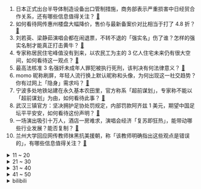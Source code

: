 1. 日本正式出台半导体制造设备出口管制措施，商务部表示严重损害中日经贸合作关系，还有哪些信息值得关注？ [:link:](https://www.zhihu.com/question/602552291)
2. 如何看待网传惠州楼盘大幅降价，售价与最新备案价对比相当于打了 4.8 折？ [:link:](https://www.zhihu.com/question/602026816)
3. 刘若英、梁静茹演唱会都在闹退票，不转不退的「强实名」伤了谁？怎样的强实名制才能真正打击黄牛？ [:link:](https://www.zhihu.com/question/602361725)
4. 专家称居民住宅峰值没有到来，以农民工为主的 3 亿人住宅未来仍有很大空间，如何看待这一观点？ [:link:](https://www.zhihu.com/question/602559852)
5. 最高法核准 3 名强奸未成年人罪犯被执行死刑，该判决有何法律意义？ [:link:](https://www.zhihu.com/question/602579221)
6. momo 昵称刷屏，年轻人流行换上默认昵称和头像，为何出现这一社交趋势？你有过网上「隐身」需求吗？ [:link:](https://www.zhihu.com/question/602519709)
7. 宁波多处地铁站建在永久基本农田里，官方称系「超前谋划」，专家称不能以「超前谋划」为由，如何看待此事？ [:link:](https://www.zhihu.com/question/602372173)
8. 武汉三镇官方：坚决拥护足协处罚规定，内部罚款阿齐兹 1 美元，期望中国足坛平平安安，如何看待这份声明？ [:link:](https://www.zhihu.com/question/602564102)
9. 一场演出吸引十万人，酒店一房难求，演唱会经济「复苏即狂热」，能带动哪些行业发展？能否复制？ [:link:](https://www.zhihu.com/question/601949877)
10. 兰州大学回应网传教师抹黑抗美援朝，称「该教师明确指出这些观点是错误的」，有哪些信息值得关注？ [:link:](https://www.zhihu.com/question/602547887)
<details>
<summary>11 ~ 20</summary>

11. 空乘被曝歧视非英语乘客，国泰航空紧急致歉，如何看待此事？遇到此类事件乘客该如何维权？ [:link:](https://www.zhihu.com/question/602475768)
12. 和男朋友感情还不错，但是他家境一般，嫁过去可能要过苦日子，该坚持吗？ [:link:](https://www.zhihu.com/question/594536315)
13. 人到中年失业了，学历重要还是技能重要？ [:link:](https://www.zhihu.com/question/597980575)
14. 如何评价5月23日iqoo发布的neo8系列？有什么亮点和不足？ [:link:](https://www.zhihu.com/question/600748810)
15. 多地发布学位预警，今年或将成「最难入学年」，如何应对这一现象？ [:link:](https://www.zhihu.com/question/602516143)
16. 618 有哪些「错过后悔一年」的电视推荐？ [:link:](https://www.zhihu.com/question/602548942)
17. 你们童年的动画片有哪些? [:link:](https://www.zhihu.com/question/596724563)
18. 我们为什么要那么拼命赚钱? [:link:](https://www.zhihu.com/question/602200596)
19. 万众期待的西部决赛，湖人以零比四的大比分结束，詹姆斯40加准三双，约基奇30加三双，如何评价这场比赛？ [:link:](https://www.zhihu.com/question/602529732)
20. 一号种子Gen.G被全华班BLG横扫，T1被JDG打出差距，今年的LPL是否是真正意义上的第一赛区？ [:link:](https://www.zhihu.com/question/601977761)
</details>
<details>
<summary>21 ~ 30</summary>

21. 美商务部认为审查美光是针对美国企业，外交部回应任何企业在中国都应当合法经营，如何解读？ [:link:](https://www.zhihu.com/question/602369018)
22. 为什么日漫正派里，“叛国”的角色特别多，“为国而战”的角色却很少？ [:link:](https://www.zhihu.com/question/601869572)
23. 校招中的“熟悉linux操作系统”一般是指达到什么程度？ [:link:](https://www.zhihu.com/question/517101428)
24. NBA 名记报道，「詹姆斯不确定下赛季是否回归，正在考虑退役」，你认为詹姆斯会作何决定？ [:link:](https://www.zhihu.com/question/602553454)
25. 北纬30度为什么特别神秘？ [:link:](https://www.zhihu.com/question/29373716)
26. 跟同事谈恋爱分手了，想恢复以前的正常同事交流真的很难吗？ [:link:](https://www.zhihu.com/question/593846235)
27. 《崩坏：星穹铁道》中的星穹列车，外观尺寸明明跟25型客车差不多，但内部却是极其宽敞的大厅，这科学吗？ [:link:](https://www.zhihu.com/question/602521126)
28. 人生有哪些道理是经历过才能真正懂得？ [:link:](https://www.zhihu.com/question/513331003)
29. 如何评价本次 2023 季中冠军赛 LCK 队伍的表现？在本次赛事上他们最大的短板是什么？ [:link:](https://www.zhihu.com/question/602129790)
30. 亲密关系需要「价值匹配」还是「价值补位」？ [:link:](https://www.zhihu.com/question/599386798)
</details>
<details>
<summary>31 ~ 40</summary>

31. 净水器十大排名品牌哪个好？ [:link:](https://www.zhihu.com/question/263314217)
32. 当下社会，穷人还能靠创业翻身吗？ [:link:](https://www.zhihu.com/question/595474258)
33. 为什么中学学的世界历史基本都是欧洲历史？ [:link:](https://www.zhihu.com/question/601970298)
34. 为什么会有研究微观领域的历史学? [:link:](https://www.zhihu.com/question/597595660)
35. 网传爱驰汽车建议员工自费垫付社保公积金，企业近况如何？造车新势力还有哪些危在旦夕？ [:link:](https://www.zhihu.com/question/602312368)
36. 益生菌真的能够改善肠道健康吗？如何选择适合自己的益生菌产品？ [:link:](https://www.zhihu.com/question/589709148)
37. 清华大学女生洪昊昀参加世界小姐选美大赛，夺得两项冠军，如何看待此事？ [:link:](https://www.zhihu.com/question/602192028)
38. 进入职场，究竟是工作能力重要还是维护人际关系更重要？ [:link:](https://www.zhihu.com/question/599349338)
39. 曹操明明已经允许关羽前去追随刘备了，五关六将为什么还要阻挠？ [:link:](https://www.zhihu.com/question/601528660)
40. 生孩子，一定是为了将来养老吗？ [:link:](https://www.zhihu.com/question/599076987)
</details>
<details>
<summary>41 ~ 50</summary>

41. 你看过的第一本突破认知的书籍是什么？ [:link:](https://www.zhihu.com/question/596282756)
42. 猫被抱在怀里，一边「咕噜咕噜」一边飞机耳，它到底是高兴还是不高兴？ [:link:](https://www.zhihu.com/question/600999546)
43. 如何看待 5 月 24 日未来智能上市的录音降噪会议耳机 iFLYBUDS Nano 系列？ [:link:](https://www.zhihu.com/question/602555646)
44. 2023 年珠峰科考 13 名科考登顶队员成功登顶珠峰，本次科考将完成哪些任务？具有怎样的意义？ [:link:](https://www.zhihu.com/question/602551254)
45. 如何用 HR 专业视角分析「面试落选了是因为你比同申请本岗位的人优秀太多」这一说法？ [:link:](https://www.zhihu.com/question/599157258)
46. 「AI孙燕姿」火遍全网，孙燕姿发文回应「人类无法超越 AI，你是可定制的」，哪些信息值得关注？ [:link:](https://www.zhihu.com/question/602537727)
47. 西周灭亡的时候成周东八师干嘛去了？ [:link:](https://www.zhihu.com/question/266542406)
48. 2022-23 赛季 NBA 西决湖人 0:4 被掘金横扫无缘总决赛，谁的责任最大？ [:link:](https://www.zhihu.com/question/602534676)
49. 长期使用益生菌是否会让身体产生依赖性？如果突然不吃了会不会有什么影响？ [:link:](https://www.zhihu.com/question/599526087)
50. 你所在的城市，有哪些建筑是你心中的精神地标？ [:link:](https://www.zhihu.com/question/454801435)
</details><details>
<summary>bilibili</summary>

</details>